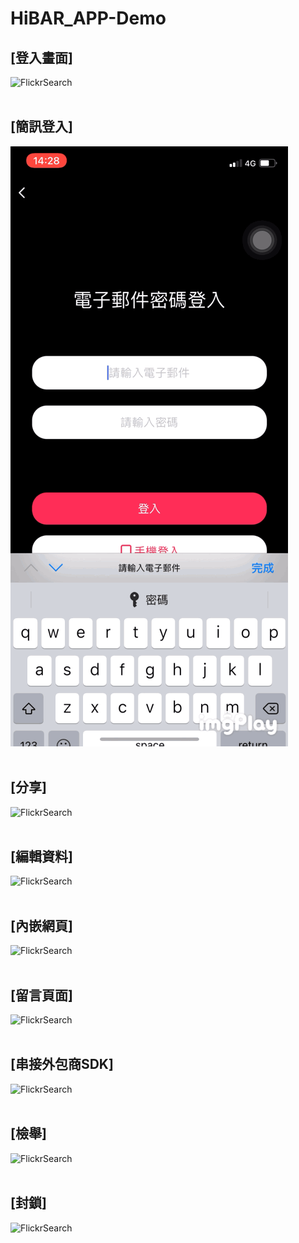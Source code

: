 # HiBAR_APP-Demo


## [登入畫面]


![FlickrSearch](Gif/Login_1.gif)
<br/><br/>


## [簡訊登入]

![FlickrSearch](Gif/NewsletterLogin.gif)
<br/><br/>


## [分享]

![FlickrSearch](Gif/ShareVideo.gif)
<br/><br/>


## [編輯資料]

![FlickrSearch](Gif/EditInformation.gif)
<br/><br/>


## [內嵌網頁]

![FlickrSearch](Gif/DeepWebView.gif)
<br/><br/>


## [留言頁面]

![FlickrSearch](Gif/CommentView.gif)
<br/><br/>


## [串接外包商SDK]

![FlickrSearch](Gif/SDK.gif)
<br/><br/>


## [檢舉]

![FlickrSearch](Gif/blockade.gif)
<br/><br/>


## [封鎖]

![FlickrSearch](Gif/CommentView.gif)
<br/><br/>





